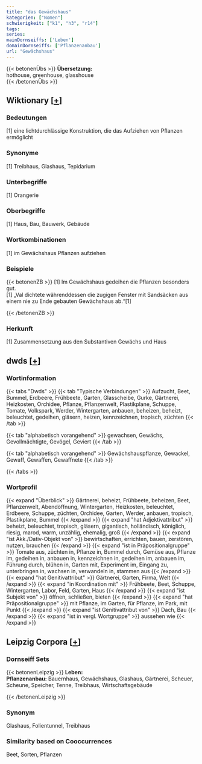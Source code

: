```yaml
---
title: "das Gewächshaus"
kategorien: ["Nomen"]
schwierigkeit: ["k1", "h3", "r14"]
tags:
series:
mainDornseiffs: ['Leben']
domainDornseiffs: ['Pflanzenanbau']
url: "Gewächshaus"
---
```


{{< betonenÜbs >}}
**Übersetzung:**  
hothouse, greenhouse, glasshouse  
{{< /betonenÜbs >}}

## Wiktionary [[+](https://de.wiktionary.org/wiki/Gewächshaus)]

### Bedeutungen
[1] eine lichtdurchlässige Konstruktion, die das Aufziehen von Pflanzen ermöglicht  

### Synonyme
[1] Treibhaus, Glashaus, Tepidarium  

### Unterbegriffe
[1] Orangerie  

### Oberbegriffe
[1] Haus, Bau, Bauwerk, Gebäude  

### Wortkombinationen
[1] im Gewächshaus Pflanzen aufziehen  

### Beispiele
{{< betonenZB >}}
[1] Im Gewächshaus gedeihen die Pflanzen besonders gut.  
[1] „Val dichtete währenddessen die zugigen Fenster mit Sandsäcken aus einem nie zu Ende gebauten Gewächshaus ab.“[1]  

{{< /betonenZB >}}
### Herkunft
[1] Zusammensetzung aus den Substantiven Gewächs und Haus  



## dwds [[+](https://www.dwds.de/wb/Gewächshaus)]

### Wortinformation
{{< tabs "Dwds" >}}
{{< tab "Typische Verbindungen" >}}
Aufzucht, Beet, Bummel, Erdbeere, Frühbeete, Garten, Glasscheibe, Gurke, Gärtnerei, Heizkosten, Orchidee, Pflanze, Pflanzenwelt, Plastikplane, Schuppe, Tomate, Volkspark, Werder, Wintergarten, anbauen, beheizen, beheizt, beleuchtet, gedeihen, gläsern, heizen, kennzeichnen, tropisch, züchten
{{< /tab >}}

{{< tab "alphabetisch vorangehend" >}}
gewachsen, Gewächs, Gevollmächtigte, Gevögel, Geviert
{{< /tab >}}

{{< tab "alphabetisch vorangehend" >}}
Gewächshauspflanze, Gewackel, Gewaff, Gewaffen, Gewaffnete
{{< /tab >}}

{{< /tabs >}}

### Wortprofil
{{< expand "Überblick" >}} Gärtnerei, beheizt, Frühbeete, beheizen, Beet, Pflanzenwelt, Abendöffnung, Wintergarten, Heizkosten, beleuchtet, Erdbeere, Schuppe, züchten, Orchidee, Garten, Werder, anbauen, tropisch, Plastikplane, Bummel {{< /expand >}}
{{< expand "hat Adjektivattribut" >}} beheizt, beleuchtet, tropisch, gläsern, gigantisch, holländisch, königlich, riesig, marod, warm, unzählig, ehemalig, groß {{< /expand >}}
{{< expand "ist Akk./Dativ-Objekt von" >}} bewirtschaften, errichten, bauen, zerstören, nutzen, brauchen {{< /expand >}}
{{< expand "ist in Präpositionalgruppe" >}} Tomate aus, züchten in, Pflanze in, Bummel durch, Gemüse aus, Pflanze im, gedeihen in, anbauen in, kennzeichnen in, gedeihen im, anbauen im, Führung durch, blühen in, Garten mit, Experiment im, Eingang zu, unterbringen in, wachsen in, verwandeln in, stammen aus {{< /expand >}}
{{< expand "hat Genitivattribut" >}} Gärtnerei, Garten, Firma, Welt {{< /expand >}}
{{< expand "in Koordination mit" >}} Frühbeete, Beet, Schuppe, Wintergarten, Labor, Feld, Garten, Haus {{< /expand >}}
{{< expand "ist Subjekt von" >}} öffnen, schließen, bieten {{< /expand >}}
{{< expand "hat Präpositionalgruppe" >}} mit Pflanze, im Garten, für Pflanze, im Park, mit Punkt {{< /expand >}}
{{< expand "ist Genitivattribut von" >}} Dach, Bau {{< /expand >}}
{{< expand "ist in vergl. Wortgruppe" >}} aussehen wie {{< /expand >}}

## Leipzig Corpora [[+](https://corpora.uni-leipzig.de/en/res?word=Gewächshaus&corpusId=deu_newscrawl-public_2018)]

### Dornseiff Sets
{{< betonenLeipzig >}}
**Leben:**  
**Pflanzenanbau:** Bauernhaus, Gewächshaus, Glashaus, Gärtnerei, Scheuer, Scheune, Speicher, Tenne, Treibhaus, Wirtschaftsgebäude  

{{< /betonenLeipzig >}}

### Synonym
Glashaus, Folientunnel, Treibhaus


### Similarity based on Cooccurrences
Beet, Sorten, Pflanzen

